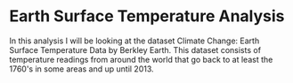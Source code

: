 # Earth Surface Temperature Analysis

In this analysis I will be looking at the dataset Climate Change: Earth Surface Temperature Data by Berkley Earth. This dataset consists of temperature readings from around the world that go back to at least the 1760's in some areas and up until 2013.
